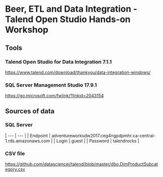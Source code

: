 # Beer, ETL and Data Integration - Talend Open Studio Hands-on Workshop

## Tools

### Talend Open Studio for Data Integration 7.1.1
https://www.talend.com/download/thankyou/data-integration-windows/

### SQL Server Management Studio 17.9.1
https://go.microsoft.com/fwlink/?linkid=2043154

## Sources of data

### SQL Server

| --- | --- |
| Endpoint | adventureworksdw2017.ceg4ngpdpmhr.ca-central-1.rds.amazonaws.com |
| Login | guest |
| Password | talendrocks |

### CSV file

https://github.com/datasciencei/talend/blob/master/dbo.DimProductSubcategory.csv

